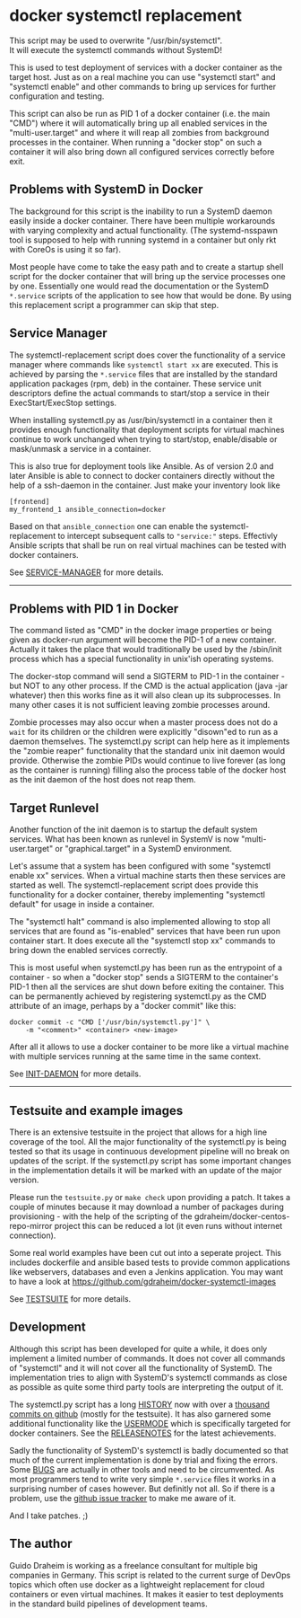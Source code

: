 # docker systemctl replacement

This script may be used to overwrite "/usr/bin/systemctl".   
It will execute the systemctl commands without SystemD!

This is used to test deployment of services with a docker
container as the target host. Just as on a real machine you 
can use "systemctl start" and "systemctl enable" and other 
commands to bring up services for further configuration and 
testing.

This script can also be run as PID 1 of a docker container
(i.e. the main "CMD") where it will automatically bring up
all enabled services in the "multi-user.target" and where it 
will reap all zombies from background processes in the container.
When running a "docker stop" on such a container it will also 
bring down all configured services correctly before exit.

## Problems with SystemD in Docker

The background for this script is the inability to run a
SystemD daemon easily inside a docker container. There have
been multiple workarounds with varying complexity and actual
functionality. (The systemd-nsspawn tool is supposed to help 
with  running systemd in a container but only rkt with CoreOs 
is using it so far).

Most people have come to take the easy path and to create a
startup shell script for the docker container that will
bring up the service processes one by one. Essentially one would
read the documentation or the SystemD `*.service` scripts of the
application to see how that would be done. By using this
replacement script a programmer can skip that step.

## Service Manager

The systemctl-replacement script does cover the functionality
of a service manager where commands like `systemctl start xx`
are executed. This is achieved by parsing the `*.service`
files that are installed by the standard application packages 
(rpm, deb) in the container. These service unit descriptors
define the actual commands to start/stop a service in their
ExecStart/ExecStop settings.

When installing systemctl.py as /usr/bin/systemctl in a
container then it provides enough functionality that
deployment scripts for virtual machines continue to
work unchanged when trying to start/stop, enable/disable
or mask/unmask a service in a container.

This is also true for deployment tools like Ansible. As of 
version 2.0 and later Ansible is able to connect to docker 
containers directly without the help of a ssh-daemon in 
the container. Just make your inventory look like

    [frontend]
    my_frontend_1 ansible_connection=docker

Based on that `ansible_connection` one can enable the
systemctl-replacement to intercept subsequent calls
to `"service:"` steps. Effectivly Ansible scripts that 
shall be run on real virtual machines can be tested 
with docker containers.

See [SERVICE-MANAGER](SERVICE-MANAGER.md) for more details.

---

## Problems with PID 1 in Docker

The command listed as "CMD" in the docker image properties
or being given as docker-run argument will become the PID-1
of a new container. Actually it takes the place that would
traditionally be used by the /sbin/init process which has
a special functionality in unix'ish operating systems.

The docker-stop command will send a SIGTERM to PID-1 in
the container - but NOT to any other process. If the CMD
is the actual application (java -jar whatever) then this
works fine as it will also clean up its subprocesses. In
many other cases it is not sufficient leaving zombie
processes around. 

Zombie processes may also occur when a master process does 
not do a `wait` for its children or the children were
explicitly "disown"ed to run as a daemon themselves. The
systemctl.py script can help here as it implements the
"zombie reaper" functionality that the standard unix
init daemon would provide. Otherwise the zombie PIDs would
continue to live forever (as long as the container is
running) filling also the process table of the docker host
as the init daemon of the host does not reap them.

## Target Runlevel

Another function of the init daemon is to startup the
default system services. What has been known as runlevel
in SystemV is now "multi-user.target" or "graphical.target"
in a SystemD environment.

Let's assume that a system has been configured with some
"systemctl enable xx" services. When a virtual machine
starts then these services are started as well. The
systemctl-replacement script does provide this functionality
for a docker container, thereby implementing
"systemctl default" for usage in inside a container.

The "systemctl halt" command is also implemented
allowing to stop all services that are found as
"is-enabled" services that have been run upon container
start. It does execute all the "systemctl stop xx"
commands to bring down the enabled services correctly.

This is most useful when systemctl.py has been run as the
entrypoint of a container - so when a "docker stop"
sends a SIGTERM to the container's PID-1 then all the
services are shut down before exiting the container.
This can be permanently achieved by registering
systemctl.py  as the CMD attribute of an image,
perhaps by a "docker commit" like this:

    docker commit -c "CMD ['/usr/bin/systemctl.py']" \
        -m "<comment>" <container> <new-image>

After all it allows to use a docker container to be
more like a virtual machine with multiple services
running at the same time in the same context.

See [INIT-DAEMON](INIT-DAEMON.md) for more details.

---

## Testsuite and example images

There is an extensive testsuite in the project that allows
for a high line coverage of the tool. All the major functionality
of the systemctl.py is being tested so that its usage in 
continuous development pipeline will no break on updates of
the script. If the systemctl.py script has some important
changes in the implementation details it will be marked with
an update of the major version. 

Please run the `testsuite.py` or `make check` upon providing
a patch. It takes a couple of minutes because it may download
a number of packages during provisioning - with the help of the
scripting of the gdraheim/docker-centos-repo-mirror project this 
can be reduced a lot (it even runs without internet connection).

Some real world examples have been cut out into a seperate
project. This includes dockerfile and ansible based tests
to provide common applications like webservers, databases
and even a Jenkins application. You may want to have a look
at https://github.com/gdraheim/docker-systemctl-images

See [TESTSUITE](TESTUITE.md) for more details.

## Development

Although this script has been developed for quite a while,
it does only implement a limited number of commands. It
does not cover all commands of "systemctl" and it will not
cover all the functionality of SystemD. The implementation
tries to align with SystemD's systemctl commands as close
as possible as quite some third party tools are interpreting
the output of it.

The systemctl.py script has a long [HISTORY](HISTORY.md)
now with over a [thousand commits on github](https://github.com/gdraheim/docker-systemctl-replacement/tree/master)
(mostly for the testsuite). It has also garnered some additional 
functionality like the [USERMODE](USERMODE.md) which is 
specifically targeted for docker containers. See the 
[RELEASENOTES](RELEASENOTES.md) for the latest achievements.

Sadly the functionality of SystemD's systemctl is badly 
documented so that much of the current  implementation is 
done by trial and fixing the errors. Some [BUGS](BUGS.md)
are actually in other tools and need to be circumvented. As 
most programmers tend to write very simple `*.service` files 
it works in a surprising number of cases however. But definitly 
not all. So if there is a problem, use the
[github issue tracker](https://github.com/gdraheim/docker-systemctl-replacement/issues)
to make me aware of it.

And I take patches. ;)

## The author

Guido Draheim is working as a freelance consultant for
multiple big companies in Germany. This script is related to 
the current surge of DevOps topics which often use docker 
as a lightweight replacement for cloud containers or even 
virtual machines. It makes it easier to test deployments
in the standard build pipelines of development teams.

